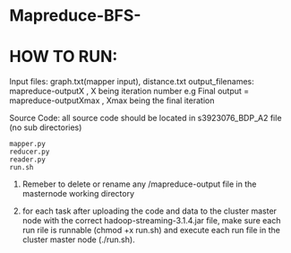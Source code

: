 # Mapreduce-BFS-


# HOW TO RUN: 
Input files: graph.txt(mapper input), distance.txt
output_filenames: mapreduce-outputX , X being iteration number 
e.g Final output = mapreduce-outputXmax , Xmax being the final iteration

Source Code: all source code should be located in s3923076_BDP_A2 file (no sub directories)
 
    mapper.py
    reducer.py 
    reader.py
    run.sh



1. Remeber to delete or rename any /mapreduce-output file in the masternode working directory 

2. for each task after uploading the code and data to the cluster master node with the correct hadoop-streaming-3.1.4.jar file, make sure 
each run rile is runnable (chmod +x run.sh) and execute each run file in the cluster master node (./run.sh).
